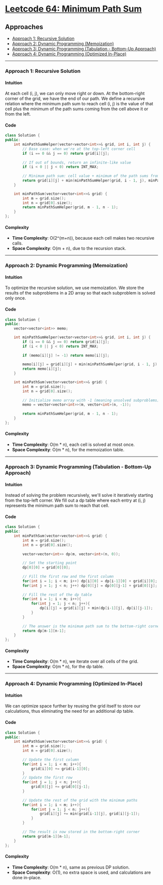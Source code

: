 # [Leetcode 64: Minimum Path Sum](https://leetcode.com/problems/minimum-path-sum/)

## Approaches
- [Approach 1: Recursive Solution](#approach-1-recursive-solution)
- [Approach 2: Dynamic Programming (Memoization)](#approach-2-dynamic-programming-memoization)
- [Approach 3: Dynamic Programming (Tabulation - Bottom-Up Approach)](#approach-3-dynamic-programming-tabulation-bottom-up-approach)
- [Approach 4: Dynamic Programming (Optimized In-Place)](#approach-4-dynamic-programming-optimized-in-place)

---

### Approach 1: Recursive Solution

#### Intuition
At each cell (i, j), we can only move right or down. At the bottom-right corner of the grid, we have the end of our path. We define a recursive relation where the minimum path sum to reach cell (i, j) is the value of that cell plus the minimum of the path sums coming from the cell above it or from the left.

#### Code
```cpp
class Solution {
public:
    int minPathSumHelper(vector<vector<int>>& grid, int i, int j) {
        // Base case: when we're at the top-left corner cell
        if (i == 0 && j == 0) return grid[i][j];
        
        // If out of bounds, return an infinite-like value
        if (i < 0 || j < 0) return INT_MAX;
        
        // Minimum path sum: cell value + minimum of the path sums from top or left
        return grid[i][j] + min(minPathSumHelper(grid, i - 1, j), minPathSumHelper(grid, i, j - 1));
    }

    int minPathSum(vector<vector<int>>& grid) {
        int m = grid.size();
        int n = grid[0].size();
        return minPathSumHelper(grid, m - 1, n - 1);
    }
};
```

#### Complexity
- **Time Complexity**: O(2^(m+n)), because each cell makes two recursive calls.
- **Space Complexity**: O(m + n), due to the recursion stack.

---

### Approach 2: Dynamic Programming (Memoization)

#### Intuition
To optimize the recursive solution, we use memoization. We store the results of the subproblems in a 2D array so that each subproblem is solved only once.

#### Code
```cpp
class Solution {
public:
    vector<vector<int>> memo;

    int minPathSumHelper(vector<vector<int>>& grid, int i, int j) {
        if (i == 0 && j == 0) return grid[i][j];
        if (i < 0 || j < 0) return INT_MAX;
        
        if (memo[i][j] != -1) return memo[i][j];
        
        memo[i][j] = grid[i][j] + min(minPathSumHelper(grid, i - 1, j), minPathSumHelper(grid, i, j - 1));
        return memo[i][j];
    }

    int minPathSum(vector<vector<int>>& grid) {
        int m = grid.size();
        int n = grid[0].size();
        
        // Initialize memo array with -1 (meaning unsolved subproblems)
        memo = vector<vector<int>>(m, vector<int>(n, -1));
        
        return minPathSumHelper(grid, m - 1, n - 1);
    }
};
```

#### Complexity
- **Time Complexity**: O(m * n), each cell is solved at most once.
- **Space Complexity**: O(m * n), for the memoization table.

---

### Approach 3: Dynamic Programming (Tabulation - Bottom-Up Approach)

#### Intuition
Instead of solving the problem recursively, we'll solve it iteratively starting from the top-left corner. We fill out a dp table where each entry at (i, j) represents the minimum path sum to reach that cell.

#### Code
```cpp
class Solution {
public:
    int minPathSum(vector<vector<int>>& grid) {
        int m = grid.size();
        int n = grid[0].size();
        
        vector<vector<int>> dp(m, vector<int>(n, 0));
        
        // Set the starting point
        dp[0][0] = grid[0][0];
        
        // Fill the first row and the first column
        for(int i = 1; i < m; i++) dp[i][0] = dp[i-1][0] + grid[i][0];
        for(int j = 1; j < n; j++) dp[0][j] = dp[0][j-1] + grid[0][j];
        
        // Fill the rest of the dp table
        for(int i = 1; i < m; i++){
            for(int j = 1; j < n; j++){
                dp[i][j] = grid[i][j] + min(dp[i-1][j], dp[i][j-1]);
            }
        }
        
        // The answer is the minimum path sum to the bottom-right corner
        return dp[m-1][n-1];
    }
};
```

#### Complexity
- **Time Complexity**: O(m * n), we iterate over all cells of the grid.
- **Space Complexity**: O(m * n), for the dp table.

---

### Approach 4: Dynamic Programming (Optimized In-Place)

#### Intuition
We can optimize space further by reusing the grid itself to store our calculations, thus eliminating the need for an additional dp table.

#### Code
```cpp
class Solution {
public:
    int minPathSum(vector<vector<int>>& grid) {
        int m = grid.size();
        int n = grid[0].size();
        
        // Update the first column
        for(int i = 1; i < m; i++){
            grid[i][0] += grid[i-1][0];
        }
        // Update the first row
        for(int j = 1; j < n; j++){
            grid[0][j] += grid[0][j-1];
        }
        
        // Update the rest of the grid with the minimum paths
        for(int i = 1; i < m; i++){
            for(int j = 1; j < n; j++){
                grid[i][j] += min(grid[i-1][j], grid[i][j-1]);
            }
        }
        
        // The result is now stored in the bottom-right corner
        return grid[m-1][n-1];
    }
};
```

#### Complexity
- **Time Complexity**: O(m * n), same as previous DP solution.
- **Space Complexity**: O(1), no extra space is used, and calculations are done in-place.

